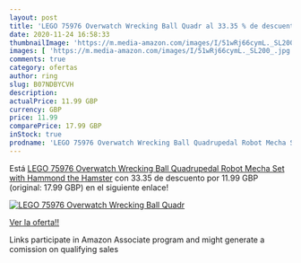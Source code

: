 ```yaml
---
layout: post
title: 'LEGO 75976 Overwatch Wrecking Ball Quadr al 33.35 % de descuento'
date: 2020-11-24 16:58:33
thumbnailImage: 'https://m.media-amazon.com/images/I/51wRj66cymL._SL200_.jpg'
images: [ 'https://m.media-amazon.com/images/I/51wRj66cymL._SL200_.jpg' ]
comments: true
category: ofertas
author: ring
slug: B07NDBYCVH
description:
actualPrice: 11.99 GBP
currency: GBP
price: 11.99
comparePrice: 17.99 GBP
inStock: true
prodname: 'LEGO 75976 Overwatch Wrecking Ball Quadrupedal Robot Mecha Set with Hammond the Hamster'
---
```


Está [LEGO 75976 Overwatch Wrecking Ball Quadrupedal Robot Mecha Set with Hammond the Hamster](https://www.amazon.co.uk/dp/B07NDBYCVH/?tag=tolees0a-21) con 33.35 de descuento por 11.99 GBP (original: 17.99 GBP) en el siguiente enlace!

[![LEGO 75976 Overwatch Wrecking Ball Quadr](https://m.media-amazon.com/images/I/51wRj66cymL._SL200_.jpg)](https://www.amazon.co.uk/dp/B07NDBYCVH/?tag=tolees0a-21)

[Ver la oferta!!](https://www.amazon.co.uk/dp/B07NDBYCVH/?tag=tolees0a-21)

Links participate in Amazon Associate program and might generate a comission on qualifying sales


